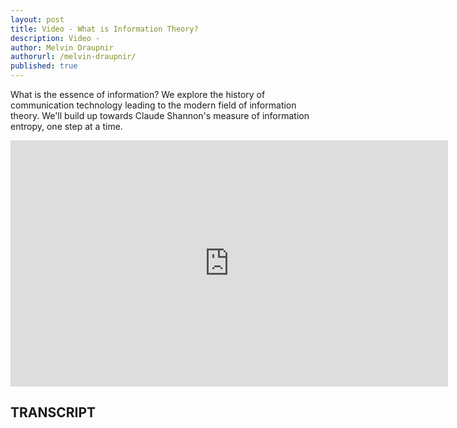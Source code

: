 ```yaml
---
layout: post
title: Video - What is Information Theory?
description: Video - 
author: Melvin Draupnir
authorurl: /melvin-draupnir/
published: true
---
```


<p>What is the essence of information? We explore the history of communication technology leading to the modern field of information theory. We'll build up towards Claude Shannon's measure of information entropy, one step at a time.</p>

<center><iframe width="700" height="394" src="https://www.youtube.com/embed/p0ASFxKS9sg?list=PLbg3ZX2pWlgKDVFNwn9B63UhYJVIerzHL" frameborder="0" allowfullscreen></iframe></center>

<h2>TRANSCRIPT</h2>

